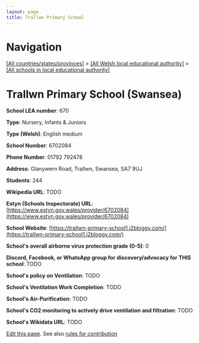 ```yaml
---
layout: page
title: Trallwn Primary School
---
```

# Navigation

[[All countries/states/provinces]](../../..) > [[All Welsh local educational authority]](../..) > [[All schools in local educational authority]](..)

# Trallwn Primary School (Swansea)

**School LEA number**: 670

**Type**: Nursery, Infants & Juniors

**Type (Welsh)**: English medium

**School Number**: 6702084

**Phone Number**: 01792 792478

**Address**: Glanywern Road, Trallwn, Swansea, SA7 9UJ

**Students**: 244

**Wikipedia URL**: TODO

**Estyn (Schools Inspectorate) URL**: [https://www.estyn.gov.wales/provider/6702084](https://www.estyn.gov.wales/provider/6702084)

**School Website**: [https://trallwn-primary-school1.j2bloggy.com/](https://trallwn-primary-school1.j2bloggy.com/)

**School's overall airborne virus protection grade (0-5)**: 0

**Discord, Facebook, or WhatsApp group for discovery/advocacy for THIS school**: TODO

**School's policy on Ventilation**: TODO

**School's Ventilation Work Completion**: TODO

**School's Air-Purification**: TODO

**School's CO2 monitoring to actively drive ventilation and filtration**: TODO

**School's Wikidata URL**: TODO




[Edit this page](https://github.com/VentilationProject/Wales/edit/prif/./Swansea/Trallwn_Primary_School.md). See also [rules for contribution](../../../contribution-rules/)